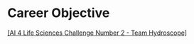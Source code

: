 # Career Objective

[[AI 4 Life Sciences Challenge Number 2 - Team Hydroscope]](https://www.youtube.com/watch?v=UTqxLyytgKM)
